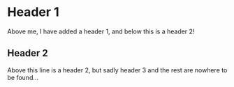 # Header 1
Above me, I have added a header 1, and below this is a header 2!
## Header 2
Above this line is a header 2, but sadly header 3 and the rest are nowhere to be found...
